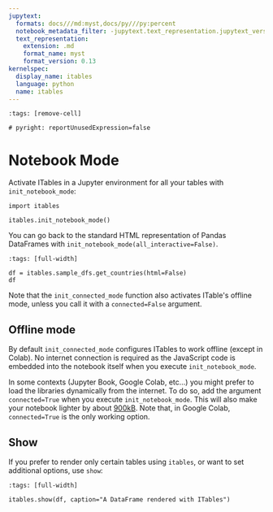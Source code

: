 ```yaml
---
jupytext:
  formats: docs///md:myst,docs/py///py:percent
  notebook_metadata_filter: -jupytext.text_representation.jupytext_version
  text_representation:
    extension: .md
    format_name: myst
    format_version: 0.13
kernelspec:
  display_name: itables
  language: python
  name: itables
---
```


```{code-cell} ipython3
:tags: [remove-cell]

# pyright: reportUnusedExpression=false
```

# Notebook Mode

Activate ITables in a Jupyter environment for all your tables with `init_notebook_mode`:

```{code-cell} ipython3
import itables

itables.init_notebook_mode()
```

You can go back to the standard HTML representation of Pandas DataFrames with `init_notebook_mode(all_interactive=False)`.

```{code-cell} ipython3
:tags: [full-width]

df = itables.sample_dfs.get_countries(html=False)
df
```

Note that the `init_connected_mode` function also activates ITable's offline mode, unless you call it with a `connected=False` argument.


## Offline mode

By default `init_connected_mode` configures ITables to work offline (except in Colab). No internet connection is required as the JavaScript code is embedded into the notebook itself when you execute `init_notebook_mode`.

In some contexts (Jupyter Book, Google Colab, etc...) you might
prefer to load the libraries dynamically from the internet.
To do so, add the argument `connected=True` when you
execute `init_notebook_mode`. This will also make your notebook lighter by
about [900kB](https://github.com/mwouts/itables/blob/main/tests/test_connected_notebook_is_small.py). Note that, in Google Colab, `connected=True` is the only working option.

## Show

If you prefer to render only certain tables using `itables`, or want to set additional options, use `show`:

```{code-cell} ipython3
:tags: [full-width]

itables.show(df, caption="A DataFrame rendered with ITables")
```
